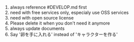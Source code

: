 1. always reference #DEVELOP.md first
2. need with free services only, especialy use OSS services
3. need with open source license
4. Please delete it when you don't need it anymore
5. always update documents
6. Say '卵を手に入れる' instead of 'キャラクターを作る'